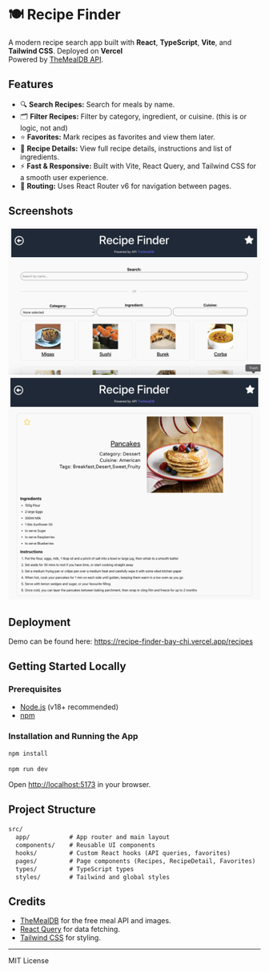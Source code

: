 # 🍽️ Recipe Finder

A modern recipe search app built with **React**, **TypeScript**, **Vite**, and **Tailwind CSS**.
Deployed on **Vercel**  
Powered by [TheMealDB API](https://www.themealdb.com/).

## Features

- 🔍 **Search Recipes:** Search for meals by name.
- 🗂️ **Filter Recipes:** Filter by category, ingredient, or cuisine. (this is or logic, not and)
- ⭐ **Favorites:** Mark recipes as favorites and view them later.
- 📄 **Recipe Details:** View full recipe details, instructions and list of ingredients.
- ⚡ **Fast & Responsive:** Built with Vite, React Query, and Tailwind CSS for a smooth user experience.
- 🔗 **Routing:** Uses React Router v6 for navigation between pages.

## Screenshots

![Search Page Screenshot](./screenshots/search.png)
![Recipe Detail Screenshot](./screenshots/detail.png)

## Deployment

Demo can be found here: https://recipe-finder-bay-chi.vercel.app/recipes

## Getting Started Locally

### Prerequisites

- [Node.js](https://nodejs.org/) (v18+ recommended)
- [npm](https://www.npmjs.com/)

### Installation and Running the App

```bash
npm install
```

```bash
npm run dev
```

Open [http://localhost:5173](http://localhost:5173) in your browser.

## Project Structure

```
src/
  app/           # App router and main layout
  components/    # Reusable UI components
  hooks/         # Custom React hooks (API queries, favorites)
  pages/         # Page components (Recipes, RecipeDetail, Favorites)
  types/         # TypeScript types
  styles/        # Tailwind and global styles
```

## Credits

- [TheMealDB](https://www.themealdb.com/) for the free meal API and images.
- [React Query](https://tanstack.com/query/latest) for data fetching.
- [Tailwind CSS](https://tailwindcss.com/) for styling.

---

MIT License

